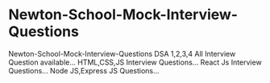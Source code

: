 # Newton-School-Mock-Interview-Questions
Newton-School-Mock-Interview-Questions
DSA 1,2,3,4 All Interview Question available...
HTML,CSS,JS Interview Questions...
React Js Interview Questions...
Node JS,Express JS Questions...
